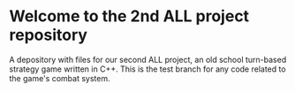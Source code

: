 # Welcome to the 2nd ALL project repository
A depository with files for our second ALL project, an old school turn-based strategy game written in C++.
This is the test branch for any code related to the game's combat system.
